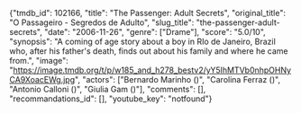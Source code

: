 {"tmdb_id": 102166, "title": "The Passenger: Adult Secrets", "original_title": "O Passageiro - Segredos de Adulto", "slug_title": "the-passenger-adult-secrets", "date": "2006-11-26", "genre": ["Drame"], "score": "5.0/10", "synopsis": "A coming of age story about a boy in RIo de Janeiro, Brazil who, after his father's death, finds out about his family and where he came from.", "image": "https://image.tmdb.org/t/p/w185_and_h278_bestv2/yY5IhMTVb0nhpOHNyCA9XoacEWg.jpg", "actors": ["Bernardo Marinho ()", "Carolina Ferraz ()", "Antonio Calloni ()", "Giulia Gam ()"], "comments": [], "recommandations_id": [], "youtube_key": "notfound"}